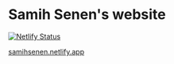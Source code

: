 # Samih Senen's website 

[![Netlify Status](https://api.netlify.com/api/v1/badges/b7c3ed2e-1c27-45e3-98b4-8c4e83e3cd49/deploy-status)](https://app.netlify.com/sites/samihsenen/deploys)

[samihsenen.netlify.app](https://samihsenen.netlify.app)